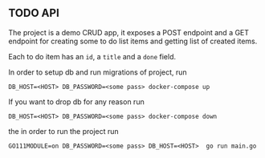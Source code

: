 TODO API
--------
The project is a demo CRUD app, it exposes a POST endpoint and a GET
endpoint for creating some to do list items and getting list of created
items.

Each to do item has an `id`, a `title` and a `done` field.


In order to setup db and run migrations of project, run

```
DB_HOST=<HOST> DB_PASSWORD=<some pass> docker-compose up
```

If you want to drop db for any reason run

```
DB_HOST=<HOST> DB_PASSWORD=<some pass> docker-compose down
```

the in order to run the project run
```
GO111MODULE=on DB_PASSWORD=<some pass> DB_HOST=<HOST>  go run main.go
```
